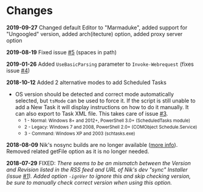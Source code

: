 # Changes

**2019-09-27** Changed default Editor to "Marmaduke", added support for "Ungoogled" version, added arch(itecture) option, added proxy server option

**2019-08-19** Fixed issue [#5](https://github.com/mkorthof/chrupd/issues/5) (spaces in path)

**2019-01-26** Added `UseBasicParsing` parameter to `Invoke-Webrequest` (fixes issue [#4](https://github.com/mkorthof/chrupd/issues/4))

**2018-10-12** Added 2 alternative modes to add Scheduled Tasks

* OS version should be detected and correct mode automatically selected, but `tsMode` can be used to force it. If the script is still unable to add a New Task it will display instructions on how to do it manually. It can also export to Task XML file. This takes care of issue [#3](https://github.com/mkorthof/chrupd/issues/3).
  * <small>1 - Normal: Windows 8+ and 2012+, PowerShell 3.0+ (ScheduledTasks module)</small>
  * <small>2 - Legacy: Windows 7 and 2008, PowerShell 2.0+ (COMObject Schedule.Service)</small>
  * <small>3 - Command: Windows XP and 2003 (schtasks.exe)</small>

**2018-08-09** Nik's nosync builds are no longer available ([more info](https://chromium.woolyss.com/#news)). Removed related getFile option as it is no longer needed.

**2018-07-29** FIXED: *There seems to be an mismatch between the Version and Revision listed in the RSS feed and URL of Nik's dev "sync" Installer (issue [#1](https://github.com/mkorthof/chrupd/issues/1)). Added option `-ignVer` to ignore this and skip checking version, be sure to manually check correct version when using this option.*
